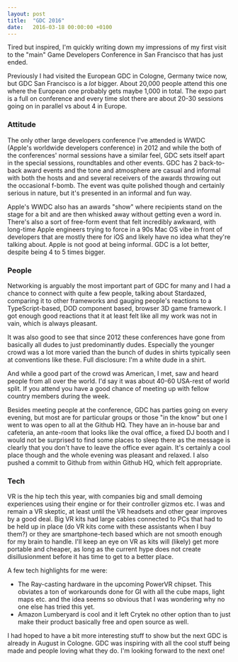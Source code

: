 ```yaml
---
layout: post
title:  "GDC 2016"
date:   2016-03-18 00:00:00 +0100
---
```


Tired but inspired, I'm quickly writing down my impressions of my first visit
to the "main" Game Developers Conference in San Francisco that has just ended.

Previously I had visited the European GDC in Cologne, Germany twice now, but
GDC San Francisco is a _lot_ bigger. About 20,000 people attend this one where
the European one probably gets maybe 1,000 in total. The expo part is a full
on conference and every time slot there are about 20-30 sessions going on in
parallel vs about 4 in Europe.


### Attitude

The only other large developers conference I've attended is WWDC (Apple's
worldwide developers conference) in 2012 and while the both of the
conferences' normal sessions have a similar feel, GDC sets itself apart in the
special sessions, roundtables and other events. GDC has 2 back-to-back award
events and the tone and atmosphere are casual and informal with both the hosts
and and several receivers of the awards throwing out the occasional f-bomb.
The event was quite polished though and certainly serious in nature, but it's
presented in an informal and fun way.

Apple's WWDC also has an awards "show" where recipients stand on the stage for
a bit and are then whisked away without getting even a word in. There's also a
sort of free-form event that felt incredibly awkward, with long-time Apple
engineers trying to force in a 90s Mac OS vibe in front of developers that are
mostly there for iOS and likely have no idea what they're talking about. Apple
is not good at being informal. GDC is a lot better, despite being 4 to 5 times
bigger.


### People

Networking is arguably the most important part of GDC for many and I had a
chance to connect with quite a few people, talking about Stardazed, comparing
it to other frameworks and gauging people's reactions to a TypeScript-based,
DOD component based, browser 3D game framework. I got enough good reactions
that it at least felt like all my work was not in vain, which is always
pleasant.

It was also good to see that since 2012 these conferences have gone from
basically all dudes to just predominantly dudes. Especially the younger crowd
was a lot more varied than the bunch of dudes in shirts typically seen at
conventions like these. Full disclosure: I'm a white dude in a shirt.

And while a good part of the crowd was American, I met, saw and heard people
from all over the world. I'd say it was about 40-60 USA-rest of world split.
If you attend you have a good chance of meeting up with fellow country members
during the week.

Besides meeting people at the conference, GDC has parties going on every
evening, but most are for particular groups or those "in the know" but one I
went to was open to all at the Github HQ. They have an in-house bar and
cafeteria, an ante-room that looks like the oval office, a fixed DJ booth and
I would not be surprised to find some places to sleep there as the message is
clearly that you don't have to leave the office ever again. It's certainly a
cool place though and the whole evening was pleasant and relaxed. I also
pushed a commit to Github from within Github HQ, which felt appropriate.


### Tech

VR is the hip tech this year, with companies big and small demoing experiences
using their engine or for their controller gizmos etc. I was and remain a VR
skeptic, at least until the VR headsets and other gear improves by a good
deal. Big VR kits had large cables connected to PCs that had to be held up in
place (do VR kits come with these assistants when I buy them?) or they are
smartphone-tech based which are not smooth enough for my brain to handle. I'll
keep an eye on VR as kits will (likely) get more portable and cheaper, as long
as the current hype does not create disillusionment before it has time to get
to a better place.

A few tech highlights for me were:

* The Ray-casting hardware in the upcoming PowerVR chipset. This obviates a
  ton of workarounds done for GI with all the cube maps, light maps etc. and
  the idea seems so obvious that I was wondering why no one else has tried
  this yet.
* Amazon Lumberyard is cool and it left Crytek no other option than to just
  make their product basically free and open source as well.

I had hoped to have a bit more interesting stuff to show but the next GDC is
already in August in Cologne. GDC was inspiring with all the cool stuff being
made and people loving what they do. I'm looking forward to the next one!
